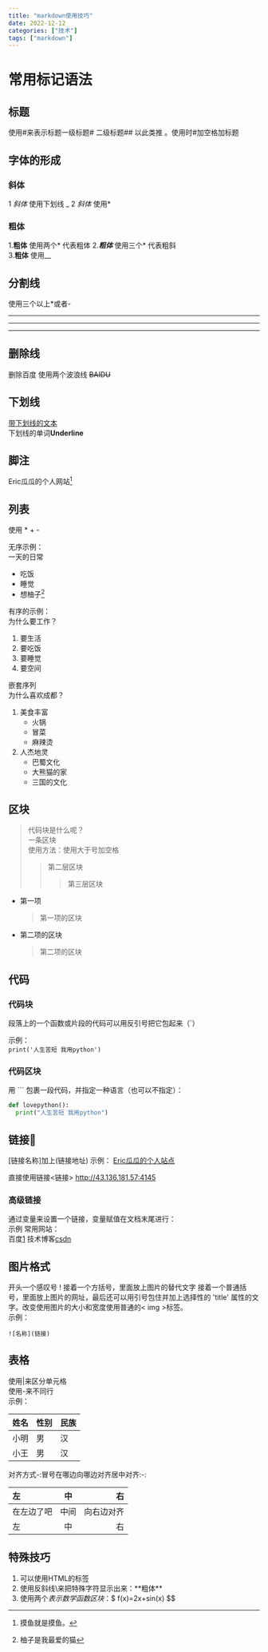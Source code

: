 ```yaml
---
title: "markdown使用技巧"
date: 2022-12-12
categories: ["技术"]
tags: ["markdown"]
---
```


# 常用标记语法
## 标题
使用#来表示标题一级标题#  二级标题##  以此类推 。使用时#加空格加标题
## 字体的形成
### 斜体
1 _斜体_ 使用下划线 _
2 *斜体*  使用* 
### 粗体
1.**粗体** 使用两个*  代表粗体
2.***粗体*** 使用三个*  代表粗斜  
3.__粗体__ 使用__
## 分割线
使用三个以上*或者-
***
***
***
## 删除线
删除百度 使用两个波浪线 
~~BAIDU~~
## 下划线
<U>带下划线的文本</U>  
下划线的单词**Underline**  

## 脚注
Eric瓜瓜的个人网站[^奋斗者的博客]  

[^奋斗者的博客]:摸鱼就是摸鱼。

## 列表

使用 *  +  -  

无序示例：  
一天的日常
* 吃饭
* 睡觉
* 想柚子[^别问柚子是谁]  

[^别问柚子是谁]:柚子是我最爱的猫   

有序的示例：  
为什么要工作？
1. 要生活
2. 要吃饭
3. 要睡觉
4. 要空间

嵌套序列  
为什么喜欢成都？  
1. 美食丰富  
    - 火锅
    - 冒菜
    - 麻辣烫
2. 人杰地灵  
    - 巴蜀文化
    - 大熊猫的家
    - 三国的文化

## 区块
> 代码块是什么呢？  
> 一条区块  
使用方法：使用大于号加空格  
>>第二层区块
>>>第三层区块    
* 第一项
    >第一项的区块    
* 第二项的区块
    >第二项的区块    
## 代码
### 代码块
段落上的一个函数或片段的代码可以用反引号把它包起来（`）  

示例：    
`print('人生苦短 我用python')`   
### 代码区块   
用 ``` 包裹一段代码，并指定一种语言（也可以不指定）：  
  
  ```python   
  def lovepython():
    print("人生苦短 我用python")  
```   
## 链接🔗  
[链接名称]加上(链接地址)
示例：
[Eric瓜瓜的个人站点](http://43.136.181.57:4145)
   
直接使用链接<链接>
<http://43.136.181.57:4145>
### 高级链接  
通过变量来设置一个链接，变量赋值在文档末尾进行：    
示例
常用网站：  
  百度[1]
  技术博客[csdn]   

  [1]: https://www.baidu.com
  [csdn]: https://www.csdn.net  

## 图片格式  
开头一个感叹号 !
接着一个方括号，里面放上图片的替代文字
接着一个普通括号，里面放上图片的网址，最后还可以用引号包住并加上选择性的 'title' 属性的文字。改变使用图片的大小和宽度使用普通的< img >标签。  
示例：
```
![名称](链接)
```
## 表格  
使用|来区分单元格  
使用-来不同行  
示例：    

|姓名|性别|民族|
|----|----|----|
|小明|男|汉|
|小王|男|汉|   

对齐方式-:冒号在哪边向哪边对齐居中对齐:-:   

|左|中|右|
|:----|:----:|----:|
|在左边了吧|中间|向右边对齐|
|左|中|右|     

## 特殊技巧 
1. 可以使用HTML的标签  
2. 使用反斜线\来把特殊字符显示出来：\*\*粗体\*\*
3. 使用两个$表示数学函数区块：$$ f(x)=2x+sin(x) $$  
